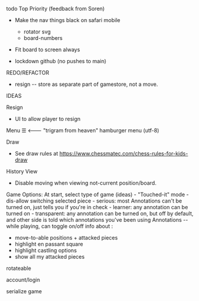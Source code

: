 todo
Top Priority (feedback from Soren)
- Make the nav things black on safari mobile
  - rotator svg
  - board-numbers
- Fit board to screen always


- lockdown github (no pushes to main)


REDO/REFACTOR

- resign -- store as separate part of gamestore, not a move.


IDEAS




Resign
- UI to allow player to resign

Menu
☰   <--- "trigram from heaven" hamburger menu (utf-8)

Draw
- See draw rules at https://www.chessmatec.com/chess-rules-for-kids-draw

History View
- Disable moving when viewing not-current position/board.

Game Options:
  At start, select type of game (ideas)
    - "Touched-it" mode
      - dis-allow switching selected piece
    - serious: most Annotations can't be turned on, just tells you if you're in check
    - learner: any annotation can be turned on
    - transparent: any annotation can be turned on, but off by default, and other side is told which annotations you've been using
  Annotations -- while playing, can toggle on/off info about :
  - move-to-able positions + attacked pieces
  - highlight en passant square
  - highlight castling options
  - show all my attacked pieces

rotateable

account/login

serialize game

